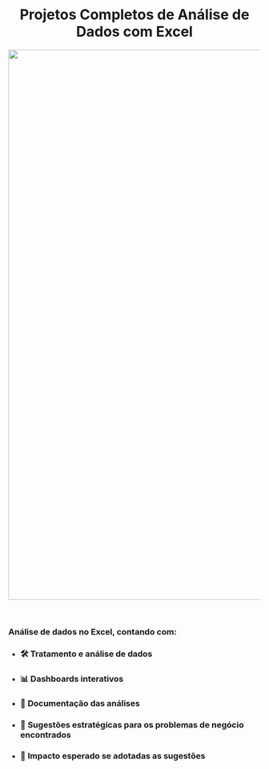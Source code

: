 <h1 align="center">Projetos Completos de Análise de Dados com Excel</h1>

<p align="center">
  <img src="https://github.com/user-attachments/assets/3cebbc5a-f779-466a-b91c-18a9f745e8f3" alt="analise_vendas" width="1100"/>
</p>

<br>

 ### Análise de dados no Excel, contando com:
 * ### 🛠 Tratamento e análise de dados
 * ### 📊 Dashboards interativos
 * ### 📑 Documentação das análises
 * ### 🎯 Sugestões estratégicas para os problemas de negócio encontrados
 * ### 🚀 Impacto esperado se adotadas as sugestões
